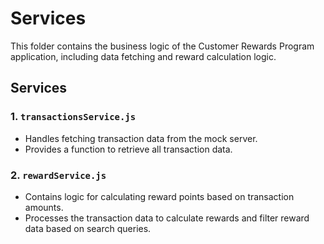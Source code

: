 # Services

This folder contains the business logic of the Customer Rewards Program application, including data fetching and reward calculation logic.

## Services

### 1. **`transactionsService.js`**
- Handles fetching transaction data from the mock server.
- Provides a function to retrieve all transaction data.

### 2. **`rewardService.js`**
- Contains logic for calculating reward points based on transaction amounts.
- Processes the transaction data to calculate rewards and filter reward data based on search queries.